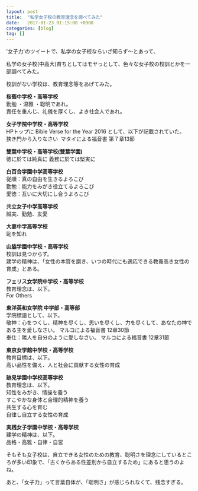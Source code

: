 ```yaml
---
layout: post
title:  "私学女子校の教育理念を調べてみた"
date:   2017-01-23 01:15:00 +0900
categories: [blog]
tag: []
---
```

'女子力'のツイートで、私学の女子校ならいざ知らず～とあって、

私学の女子校(中高大)育ちとしてはモヤっとして、色々な女子校の校訓とかを一部調べてみた。

校訓がない学校は、教育理念等をあげてみた。


**桜蔭中学校・高等学校**  
勤勉 ・温雅 ・聡明であれ。  
責任を重んじ、礼儀を厚くし、よき社会人であれ。

**女子学院中学校・高等学校**  
HPトップに&nbsp;Bible Verse for the Year 2016 として、以下が記載されていた。  
狭き門から入りなさい &nbsp;マタイによる福音書 第７章13節

**雙葉中学校・高等学校(雙葉学園)**  
徳に於ては純真に 義務に於ては堅実に  

**白百合学園中学高等学校**  
従順：真の自由を生きるよろこび  
勤勉：能力をみがき役立てるよろこび  
愛徳：互いに大切にし合うよろこび

**共立女子中学高等学校**  
誠実、勤勉、友愛

**大妻中学高等学校**  
恥を知れ

**山脇学園中学校・高等学校**  
校訓は見つからず。  
建学の精神は、「女性の本質を磨き、いつの時代にも適応できる教養高き女性の育成」とある。

**フェリス女学院中学校・高等学校**  
教育理念は、以下。  
For Others

**東洋英和女学院 中学部・高等部**  
学院標語として、以下。  
敬神：心をつくし、精神を尽くし、思いを尽くし、力を尽くして、あなたの神である主を愛しなさい。 マルコによる福音書 12章30節  
奉仕：隣人を自分のように愛しなさい。 マルコによる福音書 12章31節

**東京女学館中学校・高等学校**  
教育目標は、以下。  
高い品性を備え、人と社会に貢献する女性の育成

**跡見学園中学校高等学校**  
教育理念は、以下。  
知性をみがき、情操を養う  
すこやかな身体と合理的精神を養う  
共生する心を育む  
自律し自立する女性の育成

**実践女子学園中学校・高等学校**  
建学の精神は、以下。  
品格・高雅・自律・自営


そもそも女子校は、自立できる女性のための教育、聡明さを理念にしているところが多い印象で、「古くからある性差別から自立するため」にあると思うのよね。


あと、「女子力」って言葉自体が、「聡明さ」が感じられなくて、残念すぎる。
